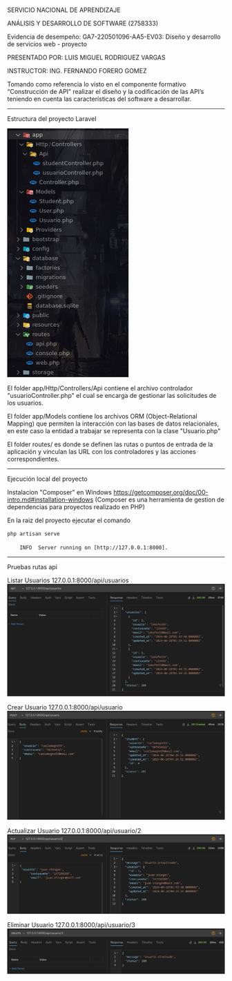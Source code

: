 SERVICIO NACIONAL DE APRENDIZAJE

ANÁLISIS Y DESARROLLO DE SOFTWARE (2758333)

Evidencia de desempeño: GA7-220501096-AA5-EV03: Diseño y desarrollo de servicios web - proyecto

PRESENTADO POR: LUIS MIGUEL RODRIGUEZ VARGAS

INSTRUCTOR: ING. FERNANDO FORERO GOMEZ


Tomando como referencia lo visto en el componente formativo “Construcción de API” realizar el diseño y la codificación de las API’s teniendo en cuenta las características del software a desarrollar.
__________________

Estructura del proyecto Laravel

![Estructura de Proyecto](public/proyecto-php-laravel.png)

El folder app/Http/Controllers/Api contiene el archivo controlador "usuarioController.php" el cual se encarga de gestionar las solicitudes de los usuarios.

El folder app/Models contiene los archivos ORM (Object-Relational Mapping) que permiten la interacción con las bases de datos relacionales, en este caso la entidad a trabajar se representa con la clase "Usuario.php"

El folder routes/ es donde se definen las rutas o puntos de entrada de la aplicación y vinculan las URL con los controladores y las acciones correspondientes.
__________________

Ejecución local del proyecto

Instalacion "Composer" en Windows https://getcomposer.org/doc/00-intro.md#installation-windows (Composer es una herramienta de gestion de dependencias para proyectos realizado en PHP)

En la raiz del proyecto ejecutar el comando 

    php artisan serve 

        INFO  Server running on [http://127.0.0.1:8000]. 

__________________

Pruebas rutas api

Listar Usuarios 127.0.0.1:8000/api/usuarios 
![Listar Usuarios](public/listar-usuarios.png)

Crear Usuario 127.0.0.1:8000/api/usuario
![Listar Usuarios](public/crear-usuario.png)

Actualizar Usuario 127.0.0.1:8000/api/usuario/2
![Listar Usuarios](public/actualizar-usuario.png)

Eliminar Usuario 127.0.0.1:8000/api/usuario/3
![Listar Usuarios](public/eliminar-usuario.png)

